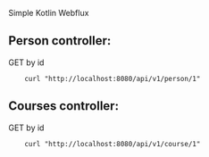 Simple Kotlin Webflux

Person controller:
--------------------------
 GET by id
        
        curl "http://localhost:8080/api/v1/person/1"
        

Courses controller:
--------------------------
 GET by id
 
        curl "http://localhost:8080/api/v1/course/1"